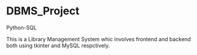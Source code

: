 # DBMS_Project
Python-SQL

This is a Library Management System whic involves frontend and backend both using tkinter and MySQL respctively.
